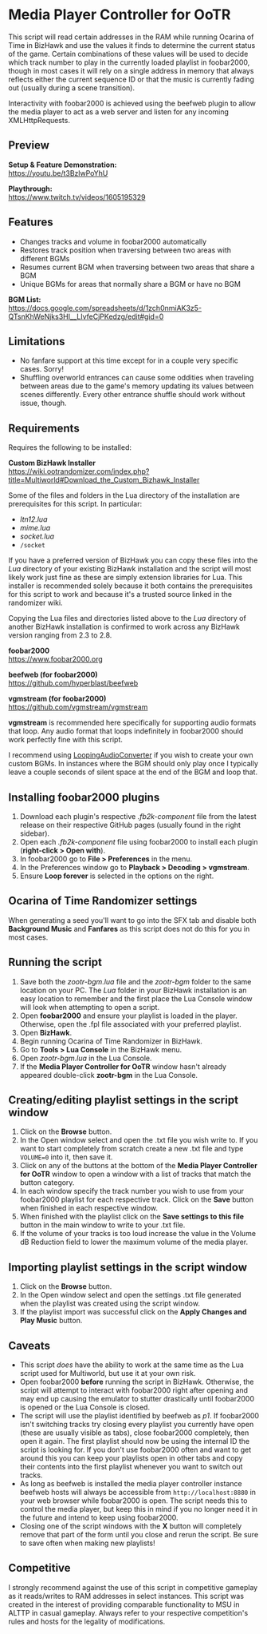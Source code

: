 # Media Player Controller for OoTR
This script will read certain addresses in the RAM while running Ocarina of Time in BizHawk and use the values it finds to determine the current status of the game. Certain combinations of these values will be used to decide which track number to play in the currently loaded playlist in foobar2000, though in most cases it will rely on a single address in memory that always reflects either the current sequence ID or that the music is currently fading out (usually during a scene transition).

Interactivity with foobar2000 is achieved using the beefweb plugin to allow the media player to act as a web server and listen for any incoming XMLHttpRequests.

## Preview
**Setup & Feature Demonstration:**  
https://youtu.be/t3BzlwPoYhU

**Playthrough:**  
https://www.twitch.tv/videos/1605195329

## Features
- Changes tracks and volume in foobar2000 automatically
- Restores track position when traversing between two areas with different BGMs
- Resumes current BGM when traversing between two areas that share a BGM
- Unique BGMs for areas that normally share a BGM or have no BGM

**BGM List:**  
https://docs.google.com/spreadsheets/d/1zch0nmiAK3z5-QTsnKhWeNjks3HI__LIvfeCjPKedzg/edit#gid=0

## Limitations
- No fanfare support at this time except for in a couple very specific cases. Sorry!
- Shuffling overworld entrances can cause some oddities when traveling between areas due to the game's memory updating its values between scenes differently. Every other entrance shuffle should work without issue, though.

## Requirements
Requires the following to be installed:

**Custom BizHawk Installer**  
https://wiki.ootrandomizer.com/index.php?title=Multiworld#Download_the_Custom_Bizhawk_Installer

Some of the files and folders in the Lua directory of the installation are prerequisites for this script. In particular:
- *ltn12.lua*
- *mime.lua*
- *socket.lua*
- `/socket`

If you have a preferred version of BizHawk you can copy these files into the *Lua* directory of your existing BizHawk installation and the script will most likely work just fine as these are simply extension libraries for Lua. This installer is recommended solely because it both contains the prerequisites for this script to work and because it's a trusted source linked in the randomizer wiki.

Copying the Lua files and directories listed above to the *Lua* directory of another BizHawk installation is confirmed to work across any BizHawk version ranging from 2.3 to 2.8.

**foobar2000**  
https://www.foobar2000.org

**beefweb (for foobar2000)**  
https://github.com/hyperblast/beefweb

**vgmstream (for foobar2000)**  
https://github.com/vgmstream/vgmstream

**vgmstream** is recommended here specifically for supporting audio formats that loop. Any audio format that loops indefinitely in foobar2000 should work perfectly fine with this script.

I recommend using [LoopingAudioConverter](https://github.com/libertyernie/LoopingAudioConverter) if you wish to create your own custom BGMs. In instances where the BGM should only play once I typically leave a couple seconds of silent space at the end of the BGM and loop that.

## Installing foobar2000 plugins
1. Download each plugin's respective *.fb2k-component* file from the latest release on their respective GitHub pages (usually found in the right sidebar).
2. Open each *.fb2k-component* file using foobar2000 to install each plugin (**right-click > Open with**).
3. In foobar2000 go to **File > Preferences** in the menu.
4. In the Preferences window go to **Playback > Decoding > vgmstream**.
5. Ensure **Loop forever** is selected in the options on the right.

## Ocarina of Time Randomizer settings
When generating a seed you'll want to go into the SFX tab and disable both **Background Music** and **Fanfares** as this script does not do this for you in most cases.

## Running the script
1. Save both the *zootr-bgm.lua* file and the *zootr-bgm* folder to the same location on your PC. The *Lua* folder in your BizHawk installation is an easy location to remember and the first place the Lua Console window will look when attempting to open a script.
2. Open **foobar2000** and ensure your playlist is loaded in the player. Otherwise, open the .fpl file associated with your preferred playlist.
3. Open **BizHawk**.
4. Begin running Ocarina of Time Randomizer in BizHawk.
5. Go to **Tools > Lua Console** in the BizHawk menu.
6. Open *zootr-bgm.lua* in the Lua Console.
7. If the **Media Player Controller for OoTR** window hasn't already appeared double-click **zootr-bgm** in the Lua Console.

## Creating/editing playlist settings in the script window
1. Click on the **Browse** button.
2. In the Open window select and open the .txt file you wish write to. If you want to start completely from scratch create a new .txt file and type `VOLUME=0` into it, then save it.
3. Click on any of the buttons at the bottom of the **Media Player Controller for OoTR** window to open a window with a list of tracks that match the button category.
4. In each window specify the track number you wish to use from your foobar2000 playlist for each respective track. Click on the **Save** button when finished in each respective window.
5. When finished with the playlist click on the **Save settings to this file** button in the main window to write to your .txt file.
6. If the volume of your tracks is too loud increase the value in the Volume dB Reduction field to lower the maximum volume of the media player.

## Importing playlist settings in the script window
1. Click on the **Browse** button.
2. In the Open window select and open the settings .txt file generated when the playlist was created using the script window.
3. If the playlist import was successful click on the **Apply Changes and Play Music** button.

## Caveats
- This script *does* have the ability to work at the same time as the Lua script used for Multiworld, but use it at your own risk.
- Open foobar2000 **before** running the script in BizHawk. Otherwise, the script will attempt to interact with foobar2000 right after opening and may end up causing the emulator to stutter drastically until foobar2000 is opened or the Lua Console is closed.
- The script will use the playlist identified by beefweb as *p1*. If foobar2000 isn't switching tracks try closing every playlist you currently have open (these are usually visible as tabs), close foobar2000 completely, then open it again. The first playlist should now be using the internal ID the script is looking for. If you don't use foobar2000 often and want to get around this you can keep your playlists open in other tabs and copy their contents into the first playlist whenever you want to switch out tracks.
- As long as beefweb is installed the media player controller instance beefweb hosts will always be accessible from `http://localhost:8880` in your web browser while foobar2000 is open. The script needs this to control the media player, but keep this in mind if you no longer need it in the future and intend to keep using foobar2000.
- Closing one of the script windows with the **X** button will completely remove that part of the form until you close and rerun the script. Be sure to save often when making new playlists!

## Competitive
I strongly recommend against the use of this script in competitive gameplay as it reads/writes to RAM addresses in select instances. This script was created in the interest of providing comparable functionality to MSU in ALTTP in casual gameplay. Always refer to your respective competition's rules and hosts for the legality of modifications.
